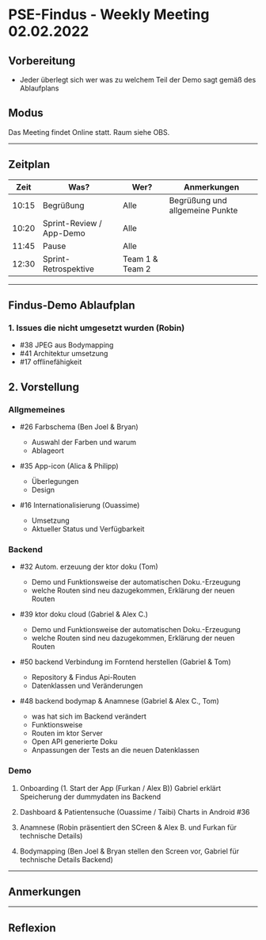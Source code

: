 # PSE-Findus - Weekly Meeting 02.02.2022

## Vorbereitung

- Jeder überlegt sich wer was zu welchem Teil der Demo sagt gemäß des Ablaufplans


## Modus

Das Meeting findet Online statt.
Raum siehe OBS.

---

## Zeitplan

|Zeit   |Was?   |Wer?  | Anmerkungen |
|:-----:|-----|-----|------------|
| 10:15 | Begrüßung| Alle | Begrüßung und allgemeine Punkte |
| 10:20 | Sprint-Review / App-Demo  | Alle |
| 11:45 | Pause | Alle | 
| 12:30 | Sprint-Retrospektive | Team 1 & Team 2 |

---

## Findus-Demo Ablaufplan

### 1. Issues die nicht umgesetzt wurden (Robin)

- #38 JPEG aus Bodymapping 
- #41 Architektur umsetzung 
- #17 offlinefähigkeit 

## 2. Vorstellung

### Allgmemeines
- #26 Farbschema  (Ben Joel & Bryan)
    - Auswahl der Farben und warum 
    - Ablageort

- #35 App-icon (Alica & Philipp)
    - Überlegungen
    - Design

- #16 Internationalisierung (Ouassime)
    - Umsetzung
    - Aktueller Status und Verfügbarkeit

### Backend
- #32 Autom. erzeuung der ktor doku (Tom)
    - Demo und Funktionsweise der automatischen Doku.-Erzeugung
    - welche Routen sind neu dazugekommen, Erklärung der neuen Routen

- #39 ktor doku cloud (Gabriel & Alex C.)
    - Demo und Funktionsweise der automatischen Doku.-Erzeugung
    - welche Routen sind neu dazugekommen, Erklärung der neuen Routen

- #50 backend Verbindung im Forntend herstellen (Gabriel  & Tom)
    - Repository & Findus Api-Routen
    - Datenklassen und Veränderungen

- #48 backend bodymap & Anamnese (Gabriel  & Alex C., Tom)
    - was hat sich im Backend verändert
    - Funktionsweise
    - Routen im ktor Server
    - Open API generierte Doku
    - Anpassungen der Tests an die neuen Datenklassen

### Demo

1. Onboarding (1. Start der App (Furkan / Alex B)) Gabriel erklärt Speicherung der dummydaten ins Backend

2. Dashboard & Patientensuche (Ouassime / Taibi) Charts in Android #36

3. Anamnese (Robin präsentiert den SCreen & Alex B. und Furkan für technische Details)

4. Bodymapping (Ben Joel & Bryan stellen den Screen vor, Gabriel für technische Details Backend)

---

## Anmerkungen



---

## Reflexion